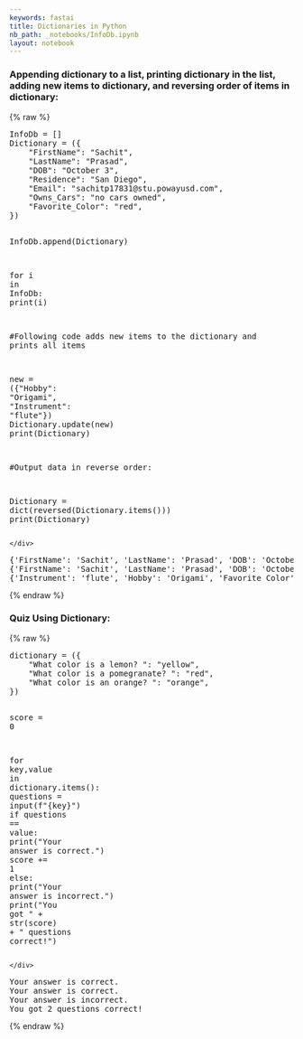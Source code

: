 ```yaml
---
keywords: fastai
title: Dictionaries in Python
nb_path: _notebooks/InfoDb.ipynb
layout: notebook
---
```


<!--
#################################################
### THIS FILE WAS AUTOGENERATED! DO NOT EDIT! ###
#################################################
# file to edit: _notebooks/InfoDb.ipynb
-->

<div class="container" id="notebook-container">
        
<div class="cell border-box-sizing text_cell rendered"><div class="inner_cell">
<div class="text_cell_render border-box-sizing rendered_html">
<h3 id="Appending-dictionary-to-a-list,-printing-dictionary-in-the-list,-adding-new-items-to-dictionary,-and-reversing-order-of-items-in-dictionary:">Appending dictionary to a list, printing dictionary in the list, adding new items to dictionary, and reversing order of items in dictionary:<a class="anchor-link" href="#Appending-dictionary-to-a-list,-printing-dictionary-in-the-list,-adding-new-items-to-dictionary,-and-reversing-order-of-items-in-dictionary:"> </a></h3>
</div>
</div>
</div>
    {% raw %}
    
<div class="cell border-box-sizing code_cell rendered">
<div class="input">

<div class="inner_cell">
    <div class="input_area">
<div class=" highlight hl-ipython3"><pre><span></span><span class="n">InfoDb</span> <span class="o">=</span> <span class="p">[]</span>
<span class="n">Dictionary</span> <span class="o">=</span> <span class="p">({</span>
    <span class="s2">&quot;FirstName&quot;</span><span class="p">:</span> <span class="s2">&quot;Sachit&quot;</span><span class="p">,</span>
    <span class="s2">&quot;LastName&quot;</span><span class="p">:</span> <span class="s2">&quot;Prasad&quot;</span><span class="p">,</span>
    <span class="s2">&quot;DOB&quot;</span><span class="p">:</span> <span class="s2">&quot;October 3&quot;</span><span class="p">,</span>
    <span class="s2">&quot;Residence&quot;</span><span class="p">:</span> <span class="s2">&quot;San Diego&quot;</span><span class="p">,</span>
    <span class="s2">&quot;Email&quot;</span><span class="p">:</span> <span class="s2">&quot;sachitp17831@stu.powayusd.com&quot;</span><span class="p">,</span>
    <span class="s2">&quot;Owns_Cars&quot;</span><span class="p">:</span> <span class="s2">&quot;no cars owned&quot;</span><span class="p">,</span>
    <span class="s2">&quot;Favorite_Color&quot;</span><span class="p">:</span> <span class="s2">&quot;red&quot;</span><span class="p">,</span>
<span class="p">})</span>

<span class="n">InfoDb</span><span class="o">.</span><span class="n">append</span><span class="p">(</span><span class="n">Dictionary</span><span class="p">)</span>

<span class="k">for</span> <span class="n">i</span> <span class="ow">in</span> <span class="n">InfoDb</span><span class="p">:</span>
    <span class="nb">print</span><span class="p">(</span><span class="n">i</span><span class="p">)</span>

<span class="c1">#Following code adds new items to the dictionary and prints all items</span>

<span class="n">new</span> <span class="o">=</span> <span class="p">({</span><span class="s2">&quot;Hobby&quot;</span><span class="p">:</span> <span class="s2">&quot;Origami&quot;</span><span class="p">,</span> <span class="s2">&quot;Instrument&quot;</span><span class="p">:</span> <span class="s2">&quot;flute&quot;</span><span class="p">})</span>
<span class="n">Dictionary</span><span class="o">.</span><span class="n">update</span><span class="p">(</span><span class="n">new</span><span class="p">)</span>
<span class="nb">print</span><span class="p">(</span><span class="n">Dictionary</span><span class="p">)</span>

<span class="c1">#Output data in reverse order:</span>

<span class="n">Dictionary</span> <span class="o">=</span> <span class="nb">dict</span><span class="p">(</span><span class="nb">reversed</span><span class="p">(</span><span class="n">Dictionary</span><span class="o">.</span><span class="n">items</span><span class="p">()))</span>
<span class="nb">print</span><span class="p">(</span><span class="n">Dictionary</span><span class="p">)</span>
</pre></div>

    </div>
</div>
</div>

<div class="output_wrapper">
<div class="output">

<div class="output_area">

<div class="output_subarea output_stream output_stdout output_text">
<pre>{&#39;FirstName&#39;: &#39;Sachit&#39;, &#39;LastName&#39;: &#39;Prasad&#39;, &#39;DOB&#39;: &#39;October 3&#39;, &#39;Residence&#39;: &#39;San Diego&#39;, &#39;Email&#39;: &#39;sachitp17831@stu.powayusd.com&#39;, &#39;Owns_Cars&#39;: &#39;no cars owned&#39;, &#39;Favorite_Color&#39;: &#39;red&#39;}
{&#39;FirstName&#39;: &#39;Sachit&#39;, &#39;LastName&#39;: &#39;Prasad&#39;, &#39;DOB&#39;: &#39;October 3&#39;, &#39;Residence&#39;: &#39;San Diego&#39;, &#39;Email&#39;: &#39;sachitp17831@stu.powayusd.com&#39;, &#39;Owns_Cars&#39;: &#39;no cars owned&#39;, &#39;Favorite_Color&#39;: &#39;red&#39;, &#39;Hobby&#39;: &#39;Origami&#39;, &#39;Instrument&#39;: &#39;flute&#39;}
{&#39;Instrument&#39;: &#39;flute&#39;, &#39;Hobby&#39;: &#39;Origami&#39;, &#39;Favorite_Color&#39;: &#39;red&#39;, &#39;Owns_Cars&#39;: &#39;no cars owned&#39;, &#39;Email&#39;: &#39;sachitp17831@stu.powayusd.com&#39;, &#39;Residence&#39;: &#39;San Diego&#39;, &#39;DOB&#39;: &#39;October 3&#39;, &#39;LastName&#39;: &#39;Prasad&#39;, &#39;FirstName&#39;: &#39;Sachit&#39;}
</pre>
</div>
</div>

</div>
</div>

</div>
    {% endraw %}

<div class="cell border-box-sizing text_cell rendered"><div class="inner_cell">
<div class="text_cell_render border-box-sizing rendered_html">
<h3 id="Quiz-Using-Dictionary:">Quiz Using Dictionary:<a class="anchor-link" href="#Quiz-Using-Dictionary:"> </a></h3>
</div>
</div>
</div>
    {% raw %}
    
<div class="cell border-box-sizing code_cell rendered">
<div class="input">

<div class="inner_cell">
    <div class="input_area">
<div class=" highlight hl-ipython3"><pre><span></span><span class="n">dictionary</span> <span class="o">=</span> <span class="p">({</span>
	<span class="s2">&quot;What color is a lemon? &quot;</span><span class="p">:</span> <span class="s2">&quot;yellow&quot;</span><span class="p">,</span>
	<span class="s2">&quot;What color is a pomegranate? &quot;</span><span class="p">:</span> <span class="s2">&quot;red&quot;</span><span class="p">,</span>
	<span class="s2">&quot;What color is an orange? &quot;</span><span class="p">:</span> <span class="s2">&quot;orange&quot;</span><span class="p">,</span>
<span class="p">})</span>

<span class="n">score</span> <span class="o">=</span> <span class="mi">0</span>

<span class="k">for</span> <span class="n">key</span><span class="p">,</span><span class="n">value</span> <span class="ow">in</span> <span class="n">dictionary</span><span class="o">.</span><span class="n">items</span><span class="p">():</span>
  <span class="n">questions</span> <span class="o">=</span> <span class="nb">input</span><span class="p">(</span><span class="sa">f</span><span class="s2">&quot;</span><span class="si">{</span><span class="n">key</span><span class="si">}</span><span class="s2">&quot;</span><span class="p">)</span>
  <span class="k">if</span> <span class="n">questions</span> <span class="o">==</span> <span class="n">value</span><span class="p">:</span>
    <span class="nb">print</span><span class="p">(</span><span class="s2">&quot;Your answer is correct.&quot;</span><span class="p">)</span>
    <span class="n">score</span> <span class="o">+=</span> <span class="mi">1</span>
  <span class="k">else</span><span class="p">:</span>
    <span class="nb">print</span><span class="p">(</span><span class="s2">&quot;Your answer is incorrect.&quot;</span><span class="p">)</span>
<span class="nb">print</span><span class="p">(</span><span class="s2">&quot;You got &quot;</span> <span class="o">+</span> <span class="nb">str</span><span class="p">(</span><span class="n">score</span><span class="p">)</span> <span class="o">+</span> <span class="s2">&quot; questions correct!&quot;</span><span class="p">)</span>
</pre></div>

    </div>
</div>
</div>

<div class="output_wrapper">
<div class="output">

<div class="output_area">

<div class="output_subarea output_stream output_stdout output_text">
<pre>Your answer is correct.
Your answer is correct.
Your answer is incorrect.
You got 2 questions correct!
</pre>
</div>
</div>

</div>
</div>

</div>
    {% endraw %}

</div>
 

